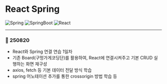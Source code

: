 # React Spring
![Spring](https://img.shields.io/badge/spring-6DB33F?style=for-the-badge&logo=spring&logoColor=white)
![SpringBoot](https://img.shields.io/badge/Spring%20Boot-6DB33F?style=for-the-badge&logo=springboot&logoColor=white)
![React](https://img.shields.io/badge/react-%2320232a.svg?style=for-the-badge&logo=react&logoColor=%2361DAFB)

---
### 📅 250820
- React와 Spring 연결 연습 1일차 
- 기존 Board(구멍가게코딩단)를 활용하여, React에 연결시켜주고 기본 CRUD 실행하는 화면 재구성
- axios, fetch 등 기본 데이터 전달 방식 학습
- spring 어노테이션 추가를 통한 crossorigin 방법 학습 등
